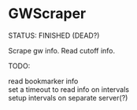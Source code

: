 # GWScraper
STATUS: FINISHED (DEAD?)

Scrape gw info. Read cutoff info.

TODO:

read bookmarker info  
set a timeout to read info on intervals  
setup intervals on separate server(?)  
